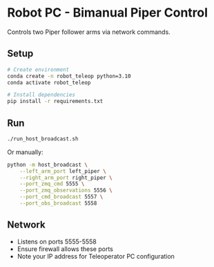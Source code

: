 # Robot PC - Bimanual Piper Control

Controls two Piper follower arms via network commands.

## Setup

```bash
# Create environment
conda create -n robot_teleop python=3.10
conda activate robot_teleop

# Install dependencies
pip install -r requirements.txt
```

## Run

```bash
./run_host_broadcast.sh
```

Or manually:
```bash
python -m host_broadcast \
    --left_arm_port left_piper \
    --right_arm_port right_piper \
    --port_zmq_cmd 5555 \
    --port_zmq_observations 5556 \
    --port_cmd_broadcast 5557 \
    --port_obs_broadcast 5558
```

## Network
- Listens on ports 5555-5558
- Ensure firewall allows these ports
- Note your IP address for Teleoperator PC configuration